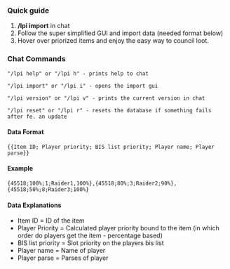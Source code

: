 ### **Quick guide**
1. **/lpi import** in chat
2. Follow the super simplified GUI and import data (needed format below)
3. Hover over priorized items and enjoy the easy way to council loot. 


### **Chat Commands**
`"/lpi help" or "/lpi h" - prints help to chat`

`"/lpi import" or "/lpi i" - opens the import gui`

`"/lpi version" or "/lpi v" - prints the current version in chat`

`"/lpi reset" or "/lpi r" - resets the database if something fails after fe. an update`

#### **Data Format**
`{{Item ID; Player priority; BIS list priority; Player name; Player parse}}`


#### **Example**
`{45518;100%;1;Raider1,100%},{45518;80%;3;Raider2;90%},{45518;50%;8;Raider3;100%}`


#### **Data Explanations**
- Item ID = ID of the item
- Player Priority = Calculated player priority bound to the item (in which order do players get the item - percentage based)
- BIS list priority = Slot priority on the players bis list
- Player name = Name of player
- Player parse = Parses of player
